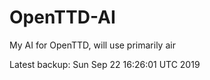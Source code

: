 # OpenTTD-AI
My AI for OpenTTD, will use primarily air

Latest backup: Sun Sep 22 16:26:01 UTC 2019
